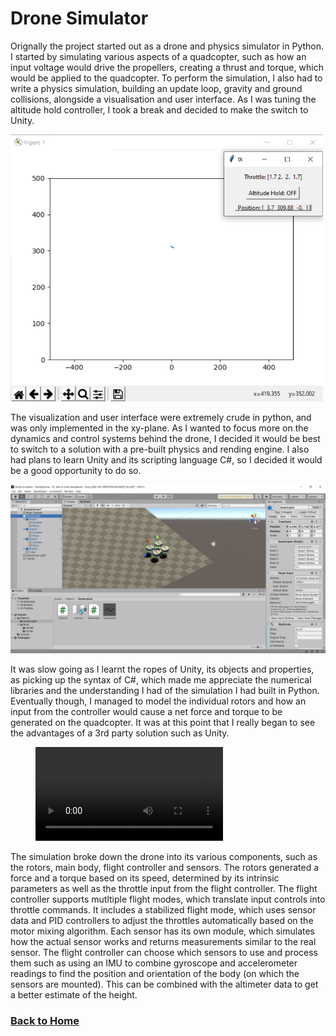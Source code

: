 # Drone Simulator
Orignally the project started out as a drone and physics simulator in Python. I started by simulating various aspects of a quadcopter, such as how an input voltage would drive the propellers, creating a thrust and torque, which would be applied to the quadcopter. To perform the simulation, I also had to write a physics simulation, building an update loop, gravity and ground collisions, alongside a visualisation and user interface. As I was tuning the altitude hold controller, I took a break and decided to make the switch to Unity.

<img src="/images/QuadcopterPython.png"
	width="500"/>

The visualization and user interface were extremely crude in python, and was only implemented in the xy-plane. As I wanted to focus more on the dynamics and control systems behind the drone, I decided it would be best to switch to a solution with a pre-built physics and rending engine. I also had plans to learn Unity and its scripting language C#, so I decided it would be a good opportunity to do so.

<img src="/images/QuadcopterUnity.png"
	width="750"/>

It was slow going as I learnt the ropes of Unity, its objects and properties, as picking up the syntax of C#, which made me appreciate the numerical libraries and the understanding I had of the simulation I had built in Python. Eventually though, I managed to model the individual rotors and how an input from the controller would cause a net force and torque to be generated on the quadcopter. It was at this point that I really began to see the advantages of a 3rd party solution such as Unity.

<!-- blank line -->
<figure class="video_container">
  <video controls="true" allowfullscreen="true">
    <source src="/videos/simulated_drone_flight.mp4" type="video/mp4">
  </video>
</figure>
<!-- blank line -->

The simulation broke down the drone into its various components, such as the rotors, main body, flight controller and sensors. The rotors generated a force and a torque based on its speed, determined by its intrinsic parameters as well as the throttle input from the flight controller. The flight controller supports mutltiple flight modes, which translate input controls into throttle commands. It includes a stabilized flight mode, which uses sensor data and PID controllers to adjust the throttles automatically based on the motor mixing algorithm. Each sensor has its own module, which simulates how the actual sensor works and returns measurements similar to the real sensor. The flight controller can choose which sensors to use and process them such as using an IMU to combine gyroscope and accelerometer readings to find the position and orientation of the body (on which the sensors are mounted). This can be combined with the altimeter data to get a better estimate of the height.

### [Back to Home](index.md)